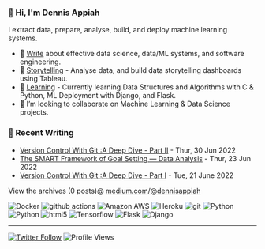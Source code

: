 ### 👋 Hi, I'm Dennis Appiah

I extract data, prepare, analyse, build, and deploy machine learning systems.

- 📝 [Write](https://medium.com/@dennisappiah) about effective data science, data/ML systems, and software engineering.
- 🧠 [Storytelling](https://public.tableau.com/app/profile/dennis.appiah#!/?newProfile=&activeTab=0) - Analyse data, and build data storytelling dashboards using Tableau.
- 🌱 [Learning](https://github.com/dennisappiahALX/100DaysOfCode) - Currently learning Data Structures and Algorithms with C & Python, ML Deployment with Django, and Flask.
- 💞️ I’m looking to collaborate on Machine Learning & Data Science projects.


### 📝 Recent Writing

<!-- writing starts -->
* [Version Control With Git :A Deep Dive - Part II](https://medium.com/@dennisappiah/version-control-with-git-a-deep-dive-part-ii-35c0fe354e3d) - Thur, 30 Jun 2022
* [The SMART Framework of Goal Setting — Data Analysis](https://medium.com/@dennisappiah/the-smart-framework-of-goal-setting-data-analysis-d323fed6a718) - Thur, 23 Jun 2022
* [Version Control With Git :A Deep Dive - Part I](https://medium.com/@dennisappiah/version-control-with-git-a-deep-dive-part-i-c8d16112946b) - Tue, 21 June 2022

View the archives (0 posts)@ [medium.com/@dennisappiah](https://medium.com/@dennisappiah)

<p>
  <img alt="Docker" src="https://img.shields.io/badge/-Docker-46a2f1?style=flat-square&logo=docker&logoColor=white" />
  <img alt="github actions" src="https://img.shields.io/badge/-Github_Actions-2088FF?style=flat-square&logo=github-actions&logoColor=white" />
  <img alt="Amazon AWS" src="https://img.shields.io/badge/Amazon_AWS-FF9900?style=flat-square&logo=amazonaws&logoColor=white" />
  <img alt="Heroku" src="https://img.shields.io/badge/-Heroku-430098?style=flat-square&logo=heroku&logoColor=white" />
  <img alt="git" src="https://img.shields.io/badge/-Git-F05032?style=flat-square&logo=git&logoColor=white" />
  <img alt="Python" src="https://img.shields.io/badge/Python-14354C?style=flat-square&logo=python&logoColor=white" />
  <img alt="Python" src="https://img.shields.io/badge/C-00599C?style=flat-square&logo=c&logoColor=white" />
  <img alt="html5" src="https://img.shields.io/badge/-HTML5-E34F26?style=flat-square&logo=html5&logoColor=white" />
  <img alt="Tensorflow" src="https://img.shields.io/badge/TensorFlow-FF6F00?style=flat-square&logo=tensorflow&logoColor=white" />
  <img alt="Flask" src="https://img.shields.io/badge/Flask-000000?style=flat-square&logo=flask&logoColor=white" />
  <img alt="Django" src="https://img.shields.io/badge/Django-092E20?style=flat-square&logo=django&logoColor=white" />
</p>

<!-- writing ends -->
---
[![Twitter Follow](https://img.shields.io/twitter/follow/kofi_tech?label=Follow&style=social)](https://twitter.com/kofi_tech) ![Profile Views](https://gpvc.arturio.dev/dennisappiahALX)

